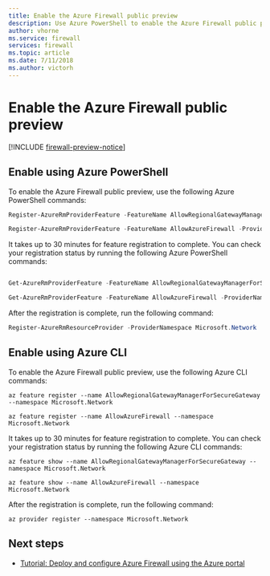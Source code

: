 ```yaml
---
title: Enable the Azure Firewall public preview
description: Use Azure PowerShell to enable the Azure Firewall public preview
author: vhorne
ms.service: firewall
services: firewall
ms.topic: article
ms.date: 7/11/2018
ms.author: victorh
---
```


# Enable the Azure Firewall public preview

[!INCLUDE [firewall-preview-notice](../../includes/firewall-preview-notice.md)]

## Enable using Azure PowerShell

To enable the Azure Firewall public preview, use the following Azure PowerShell commands:

```PowerShell
Register-AzureRmProviderFeature -FeatureName AllowRegionalGatewayManagerForSecureGateway -ProviderNamespace Microsoft.Network

Register-AzureRmProviderFeature -FeatureName AllowAzureFirewall -ProviderNamespace Microsoft.Network
```

It takes up to 30 minutes for feature registration to complete. You can check your registration status by running the following Azure PowerShell commands:

```PowerShell

Get-AzureRmProviderFeature -FeatureName AllowRegionalGatewayManagerForSecureGateway -ProviderNamespace Microsoft.Network

Get-AzureRmProviderFeature -FeatureName AllowAzureFirewall -ProviderNamespace Microsoft.Network
```
After the registration is complete, run the following command:

```PowerShell
Register-AzureRmResourceProvider -ProviderNamespace Microsoft.Network
```


## Enable using Azure CLI

To enable the Azure Firewall public preview, use the following Azure CLI commands:

```console
az feature register --name AllowRegionalGatewayManagerForSecureGateway --namespace Microsoft.Network

az feature register --name AllowAzureFirewall --namespace Microsoft.Network
```

It takes up to 30 minutes for feature registration to complete. You can check your registration status by running the following Azure CLI commands:

```console
az feature show --name AllowRegionalGatewayManagerForSecureGateway --namespace Microsoft.Network

az feature show --name AllowAzureFirewall --namespace Microsoft.Network
```
After the registration is complete, run the following command:

```console
az provider register --namespace Microsoft.Network
```

## Next steps

- [Tutorial: Deploy and configure Azure Firewall using the Azure portal](tutorial-firewall-deploy-portal.md)

